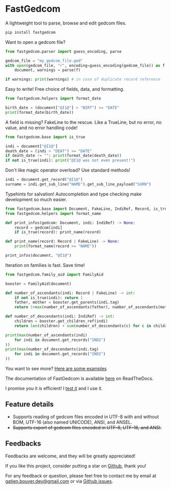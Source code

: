 # FastGedcom

A lightweight tool to parse, browse and edit gedcom files.

```bash
pip install fastgedcom
```

Want to open a gedcom file?
```python
from fastgedcom.parser import guess_encoding, parse

gedcom_file = "my_gedcom_file.ged"
with open(gedcom_file, "r", encoding=guess_encoding(gedcom_file)) as f:
	document, warnings = parse(f)

if warnings: print(warnings) # in case of duplicate record reference
```


Easy to write! Free choice of fields, data, and formatting.
```python
from fastgedcom.helpers import format_date

birth_date = (document["@I1@"] > "BIRT") >= "DATE"
print(format_date(birth_date))
```

A field is missing? FakeLine to the rescue. Like a TrueLine, but no error, no value, and no error handling code!
```python
from fastgedcom.base import is_true

indi = document["@I1@"]
death_date = (indi > "DEAT") >= "DATE"
if death_date != "": print(format_date(death_date)) 
if not is_true(indi): print("@I1@ was not even present!")
```

Don't like magic operator overload? Use standard methods!
```python
indi = document.get_record("@I1@")
surname = indi.get_sub_line("NAME").get_sub_line_payload("SURN")
```

Typehints for salvation! Autocompletion and type checking make development so much easier.
```python
from fastgedcom.base import Document, FakeLine, IndiRef, Record, is_true
from fastgedcom.helpers import format_name

def print_infos(gedcom: Document, indi: IndiRef) -> None:
	record = gedcom[indi]
	if is_true(record): print_name(record)

def print_name(record: Record | FakeLine) -> None:
	print(format_name(record >= "NAME"))

print_infos(document, "@I1@")
```

Iteration on families is fast. Save time!
```python
from fastgedcom.family_aid import FamilyAid

booster = FamilyAid(document)

def number_of_ascendants(indi: Record | FakeLine) -> int:
	if not is_true(indi): return 1
	father, mother = booster.get_parents(indi.tag)
	return 1+max(number_of_ascendants(father), number_of_ascendants(mother))

def number_of_descendants(indi: IndiRef) -> int:
	children = booster.get_children_ref(indi)
	return len(children) + sum(number_of_descendants(c) for c in children)

print(max(number_of_ascendants(indi)
	for indi in document.get_records("INDI")
))
print(max(number_of_descendants(indi.tag)
	for indi in document.get_records("INDI")
))
```

You want to see more? [Here are some examples](https://github.com/GatienBouyer/fastgedcom/tree/main/examples)

The documentation of FastGedcom is available [here](https://fastgedcom.readthedocs.io/en/latest/) on ReadTheDocs.

I promise you it is efficient! I [test it](https://github.com/GatienBouyer/fastgedcom/tree/main/benchmarks) and I use it.



## Feature details

- Supports reading of gedcom files encoded in UTF-8 with and without BOM, UTF-16 (also named UNICODE), ANSI, and ANSEL.
- ~~Supports export of gedcom files encoded in UTF-8, UTF-16, and ANSI.~~

## Feedbacks

Feedbacks are welcome, and they will be greatly appreciated!

If you like this project, consider putting a star on [Github](https://github.com/GatienBouyer/fastgedcom), thank you!

For any feedback or question, please feel free to contact me by email at gatien.bouyer.dev@gmail.com or via [Github issues](https://github.com/GatienBouyer/fastgedcom/issues).
